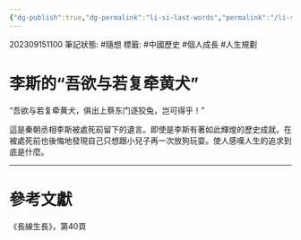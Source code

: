 ```yaml
---
{"dg-publish":true,"dg-permalink":"li-si-last-words","permalink":"/li-si-last-words/"}
---
```


202309151100
筆記狀態: #隨想
標籤: #中國歷史 #個人成長 #人生規劃 

# 李斯的“吾欲与若复牵黄犬”

“吾欲与若复牵黄犬，俱出上蔡东门逐狡兔，岂可得乎！”

這是秦朝丞相李斯被處死前留下的遺言。即使是李斯有著如此輝煌的歷史成就。在被處死前也後悔地發現自己只想跟小兒子再一次放狗玩耍。使人感嘆人生的追求到底是什麼。

---
# 參考文獻

《長線生長》，第40頁